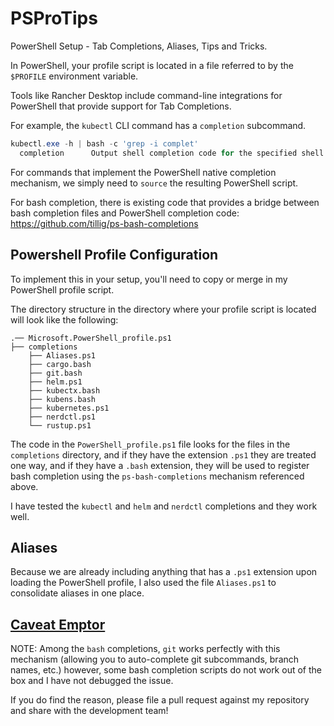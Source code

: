 # PSProTips

PowerShell Setup - Tab Completions, Aliases, Tips and Tricks.

In PowerShell, your profile script is located in a file referred
to by the `$PROFILE` environment variable.

Tools like Rancher Desktop include command-line integrations for
PowerShell that provide support for Tab Completions.

For example, the `kubectl` CLI command has a `completion` subcommand.

```powershell
kubectl.exe -h | bash -c 'grep -i complet'
  completion      Output shell completion code for the specified shell (bash, zsh, fish, or powershell)
```

For commands that implement the PowerShell native completion mechanism,
we simply need to `source` the resulting PowerShell script.

For bash completion, there is existing code that provides a bridge between
bash completion files and PowerShell completion code: <https://github.com/tillig/ps-bash-completions>

## Powershell Profile Configuration

To implement this in your setup, you'll need to copy or merge in
my PowerShell profile script.

The directory structure in the directory where your profile script
is located will look like the following:

```text
.── Microsoft.PowerShell_profile.ps1
├── completions
    ├── Aliases.ps1
    ├── cargo.bash
    ├── git.bash
    ├── helm.ps1
    ├── kubectx.bash
    ├── kubens.bash
    ├── kubernetes.ps1
    ├── nerdctl.ps1
    └── rustup.ps1
```

The code in the `PowerShell_profile.ps1` file looks for the files
in the `completions` directory, and if they have the extension `.ps1` they
are treated one way, and if they have a `.bash` extension, they will
be used to register bash completion using the `ps-bash-completions` mechanism
referenced above.

I have tested the `kubectl` and `helm` and `nerdctl` completions and they work well.

## Aliases

Because we are already including anything that has a `.ps1` extension upon
loading the PowerShell profile, I also used the file `Aliases.ps1` to
consolidate aliases in one place.

## [Caveat Emptor](https://www.findlaw.com/consumer/consumer-transactions/what-does-caveat-emptor-mean-.html)

NOTE: Among the `bash` completions, `git` works perfectly with this mechanism (allowing you
to auto-complete git subcommands, branch names, etc.) however, some bash completion
scripts do not work out of the box and I have not debugged the issue.

If you do find the reason, please file a pull request against my repository and share with
the development team!
